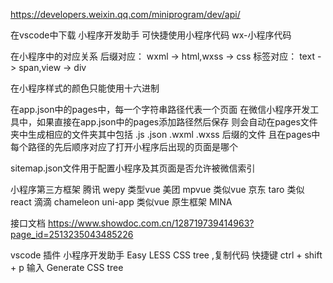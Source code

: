https://developers.weixin.qq.com/miniprogram/dev/api/

在vscode中下载 小程序开发助手 可快捷使用小程序代码
  wx-小程序代码 

在小程序中的对应关系
  后缀对应：  wxml -> html,wxss -> css
  标签对应：  text -> span,view -> div

在小程序样式的颜色只能使用十六进制

在app.json中的pages中，每一个字符串路径代表一个页面
在微信小程序开发工具中，如果直接在app.json中的pages添加路径然后保存
则会自动在pages文件夹中生成相应的文件夹其中包括
.js   .json  .wxml  .wxss 后缀的文件 
且在pages中每个路径的先后顺序对应了打开小程序后出现的页面是哪个

sitemap.json文件用于配置小程序及其页面是否允许被微信索引

小程序第三方框架
  腾讯 wepy 类型vue
  美团 mpvue 类似vue
  京东 taro 类似react
  滴滴 chameleon
  uni-app 类似vue
  原生框架 MINA

接口文档
https://www.showdoc.com.cn/128719739414963?page_id=2513235043485226

vscode 插件
  小程序开发助手
  Easy LESS
  CSS tree  ,复制代码 快捷键 ctrl + shift + p 输入 Generate CSS tree